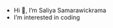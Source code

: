 - Hi 👋, I’m Saliya Samarawickrama
- I’m interested in coding
<!---
saliyasajith/saliyasajith is a ✨ special ✨ repository because its `README.md` (this file) appears on your GitHub profile.
You can click the Preview link to take a look at your changes.
--->
